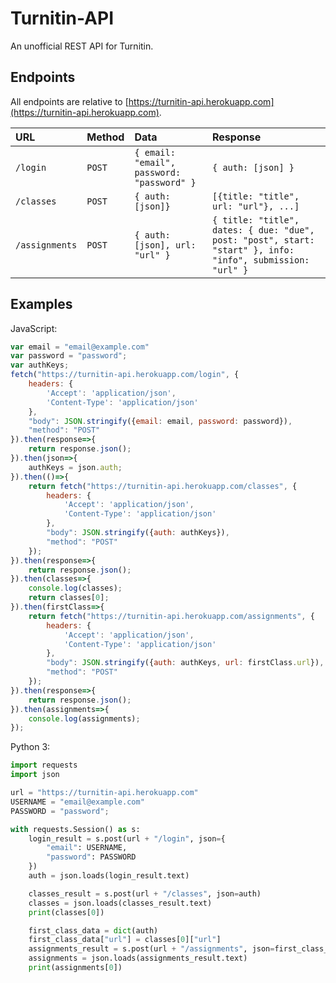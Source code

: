 # Turnitin-API
An unofficial REST API for Turnitin.

## Endpoints

All endpoints are relative to [https://turnitin-api.herokuapp.com](https://turnitin-api.herokuapp.com).

| URL | Method | Data | Response |
|:----|:-------|:-----|:---------|
| `/login` | `POST` | `{ email: "email", password: "password" }` | `{ auth: [json] }` |
| `/classes` | `POST` | `{ auth: [json]} ` | `[{title: "title", url: "url"}, ...]` |
| `/assignments` | `POST` | `{ auth: [json], url: "url" }` | `{ title: "title", dates: { due: "due", post: "post", start: "start" }, info: "info", submission: "url" }` |

## Examples
JavaScript:
```javascript
var email = "email@example.com"
var password = "password";
var authKeys;
fetch("https://turnitin-api.herokuapp.com/login", {
    headers: {
        'Accept': 'application/json',
        'Content-Type': 'application/json'
    },
    "body": JSON.stringify({email: email, password: password}),
    "method": "POST"
}).then(response=>{
    return response.json();
}).then(json=>{
    authKeys = json.auth;
}).then(()=>{
    return fetch("https://turnitin-api.herokuapp.com/classes", {
        headers: {
            'Accept': 'application/json',
            'Content-Type': 'application/json'
        },
        "body": JSON.stringify({auth: authKeys}),
        "method": "POST"
    });
}).then(response=>{
    return response.json();
}).then(classes=>{
    console.log(classes);
    return classes[0];
}).then(firstClass=>{
    return fetch("https://turnitin-api.herokuapp.com/assignments", {
        headers: {
            'Accept': 'application/json',
            'Content-Type': 'application/json'
        },
        "body": JSON.stringify({auth: authKeys, url: firstClass.url}),
        "method": "POST"
    });
}).then(response=>{
    return response.json();
}).then(assignments=>{
    console.log(assignments);
});
```
Python 3:
```python
import requests
import json

url = "https://turnitin-api.herokuapp.com"
USERNAME = "email@example.com"
PASSWORD = "password";

with requests.Session() as s:
    login_result = s.post(url + "/login", json={
        "email": USERNAME,
        "password": PASSWORD
    })
    auth = json.loads(login_result.text)

    classes_result = s.post(url + "/classes", json=auth)
    classes = json.loads(classes_result.text)
    print(classes[0])

    first_class_data = dict(auth)
    first_class_data["url"] = classes[0]["url"]
    assignments_result = s.post(url + "/assignments", json=first_class_data)
    assignments = json.loads(assignments_result.text)
    print(assignments[0])
```
